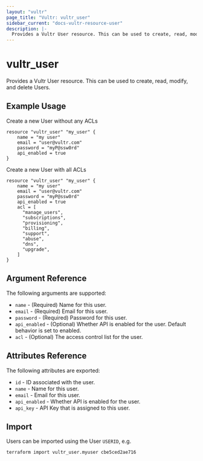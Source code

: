 ```yaml
---
layout: "vultr"
page_title: "Vultr: vultr_user"
sidebar_current: "docs-vultr-resource-user"
description: |-
  Provides a Vultr User resource. This can be used to create, read, modify, and delete Users.
---
```


# vultr_user

Provides a Vultr User resource. This can be used to create, read, modify, and delete Users.

## Example Usage

Create a new User without any ACLs
```hcl
resource "vultr_user" "my_user" {
	name = "my user"
	email = "user@vultr.com"
	password = "myP@ssw0rd"
	api_enabled = true
}
```

Create a new User with all ACLs
```hcl
resource "vultr_user" "my_user" {
	name = "my user"
	email = "user@vultr.com"
	password = "myP@ssw0rd"
	api_enabled = true
	acl = [
	  "manage_users",
	  "subscriptions",
	  "provisioning",
	  "billing",
	  "support",
	  "abuse",
	  "dns",
	  "upgrade",
	]
}
```

## Argument Reference

The following arguments are supported:

* `name` - (Required) Name for this user.
* `email` - (Required) Email for this user.
* `password` - (Required) Password for this user.
* `api_enabled` - (Optional) Whether API is enabled for the user. Default behavior is set to enabled.
* `acl` - (Optional) The access control list for the user. 


## Attributes Reference

The following attributes are exported:
* `id` - ID associated with the user.
* `name` - Name for this user.
* `email` - Email for this user.
* `api_enabled` - Whether API is enabled for the user.
* `api_key` - API Key that is assigned to this user.

## Import

Users can be imported using the User `USERID`, e.g.

```
terraform import vultr_user.myuser cbe5ced2ae716
```